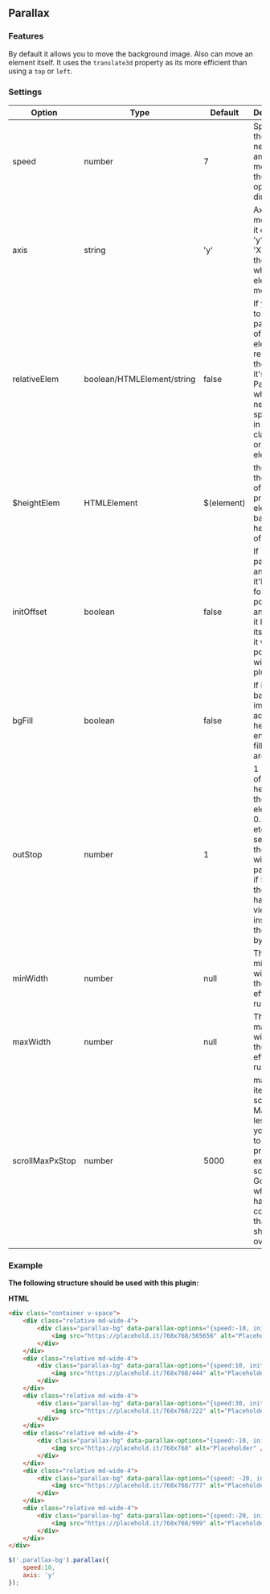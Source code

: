 <h2 id="parallax">Parallax</h2>


### Features
By default it allows you to move the background image. Also can move an element itself. It uses the `translate3d` property as its more efficient than using a `top` or `left`.

### Settings

Option | Type | Default | Description
------ | ---- | ------- | -----------
speed | number | 7 | Speed of the scroll. A negative amount will move it in the opposite direction.
axis | string | 'y' | Axis of movement, it can be 'y','Y','x', or 'X' and is the axis in which the element moves.
relativeElem | boolean/HTMLElement/string | false | If you need to set the parallaxing of one element relative to the offset it's parent. Parent which needs to be specified, in a classname or HTML element.
$heightElem | HTMLElement | $(element) | the class or the element of the primary element to base the height off of.
initOffset | boolean | false | If parallaxing an element, it'll account for the position and adjust it back to its start as it would be positioned without the plugin.
bgFill | boolean| false | If it's a background image, this adds extra height to ensure it fills the area.
outStop | number | 1 | 1 = 100% of the height of the element. 0.5 = 50%, etc. If it's set to .5, the element will stop parallaxing if 50% of the element has left the viewport, instead of the 100% by default.
minWidth | number | null | The minimum width for the parallax effect to run.
maxWidth | number | null | The maximum width for the parallax effect to run.
scrollMaxPxStop | number | 5000 | max an item can scroll. Make this less should you want it to stop prior to exiting the screen. Good for when you have content that it shouldn't overlap.

### Example

__The following structure should be used with this plugin:__

__HTML__
```html
<div class="container v-space">
	<div class="relative md-wide-4">
		<div class="parallax-bg" data-parallax-options="{speed:-10, initOffset:true, bgFill: false, scrollMaxPxStop: 120}">
			<img src="https://placehold.it/768x768/565656" alt="Placeholder" />
		</div>
	</div>
	<div class="relative md-wide-4">
		<div class="parallax-bg" data-parallax-options="{speed:10, initOffset:true, bgFill: false, scrollMaxPxStop: 120}">
			<img src="https://placehold.it/768x768/444" alt="Placeholder" />
		</div>
	</div>
	<div class="relative md-wide-4">
		<div class="parallax-bg" data-parallax-options="{speed:30, initOffset:true, bgFill: false, scrollMaxPxStop: 220, axis: 'x'}">
			<img src="https://placehold.it/768x768/222" alt="Placeholder" />
		</div>
	</div>
	<div class="relative md-wide-4">
		<div class="parallax-bg" data-parallax-options="{speed:-10, initOffset:true, bgFill: false, scrollMaxPxStop: 120}">
			<img src="https://placehold.it/768x768" alt="Placeholder" />
		</div>
	</div>
	<div class="relative md-wide-4">
		<div class="parallax-bg" data-parallax-options="{speed: -20, initOffset:true, bgFill: false, scrollMaxPxStop: 180}">
			<img src="https://placehold.it/768x768/777" alt="Placeholder" />
		</div>
	</div>
	<div class="relative md-wide-4">
		<div class="parallax-bg" data-parallax-options="{speed:-20, initOffset:true, bgFill: false, axis: 'x'}">
			<img src="https://placehold.it/768x768/999" alt="Placeholder" />
		</div>
	</div>
</div>
```

```javascript
$('.parallax-bg').parallax({
	speed:10,
	axis: 'y'
});
```
